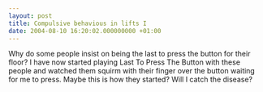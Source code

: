 ```yaml
---
layout: post
title: Compulsive behavious in lifts I
date: 2004-08-10 16:20:02.000000000 +01:00
---
```

Why do some people insist on being the last to press the button for their floor? I have now started playing Last To Press The Button with these people and watched them squirm with their finger over the button waiting for me to press. Maybe this is how they started? Will I catch the disease?
